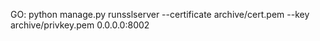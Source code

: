 GO: python manage.py runsslserver --certificate archive/cert.pem --key archive/privkey.pem 0.0.0.0:8002